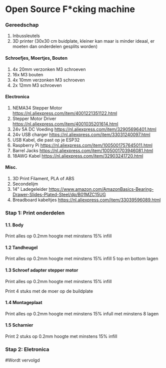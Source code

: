 # Open Source F*cking machine


### Gereedschap
1. Inbussleutels
2. 3D printer (30x30 cm buidplate, kleiner kan maar is minder ideaal, er moeten dan onderdelen gesplits worden)


#### Schroefjes, Moertjes, Bouten
1. 4x 20mm verzonken M3 schroeven
2. 16x M3 bouten
3. 4x 10mm verzonken M3 schroeven 
4. 2x 12mm M3 schroeven

#### Electronica
1. NEMA34 Stepper Motor https://nl.aliexpress.com/item/4001221351122.html
2. Stepper Motor Driver https://nl.aliexpress.com/item/4001035201614.html
3. 24v 5A DC Voeding https://nl.aliexpress.com/item/32905696401.html
4. 24v USB charger https://nl.aliexpress.com/item/33031240097.html
5. USB Kabel, die past op je ESP32
6. Raspberry Pi https://nl.aliexpress.com/item/1005001757645011.html
7. Barrel Jacks https://nl.aliexpress.com/item/1005001703946081.html
8. 18AWG Kabel https://nl.aliexpress.com/item/32903241720.html

#### Misc.
1. 3D Print Filament, PLA of ABS
2. Secondelijm
3. 14" Ladegeleider https://www.amazon.com/AmazonBasics-Bearing-Drawer-Slides-Plated-Steel/dp/B01MZC15UG
4. Breadboard kabeltjes https://nl.aliexpress.com/item/33039596089.html

### Stap 1: Print onderdelen

#### 1.1. Body

Print alles op 0.2mm hoogte met minstens 15% infill


#### 1.2 Tandheugel

Print alles op 0.2mm hoogte met minstens 15% infill 5 top en bottom lagen


#### 1.3 Schroef adapter stepper motor

Print alles op 0.2mm hoogte met minstens 15% infill

Print 4 stuks met de moer op de buildplate


#### 1.4 Montageplaat

Print alles op 0.2mm hoogte met minstens 15% infull met minstens 8 lagen



#### 1.5 Scharnier

Print 2 stuks op 0.2mm hoogte met minstens 15% infill


### Stap 2: Eletronica 

#Wordt vervolgd
